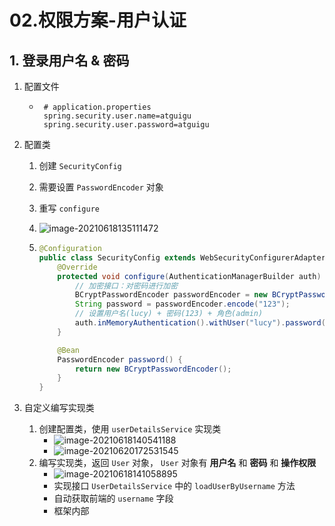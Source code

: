 # 02.权限方案-用户认证

## 1. 登录用户名 & 密码

1. 配置文件

   - ```properties
      # application.properties
      spring.security.user.name=atguigu 
      spring.security.user.password=atguigu
      ```

2. 配置类

   1. 创建 `SecurityConfig`

   2. 需要设置 `PasswordEncoder` 对象

   3. 重写 `configure`

   4. ![image-20210618135111472](https://raw.githubusercontent.com/TWDH/Leetcode-From-Zero/pictures/img/image-20210618135111472.png)

   5. ```java
      @Configuration
      public class SecurityConfig extends WebSecurityConfigurerAdapter {
          @Override
          protected void configure(AuthenticationManagerBuilder auth) throws Exception {
              // 加密接口：对密码进行加密
              BCryptPasswordEncoder passwordEncoder = new BCryptPasswordEncoder();
              String password = passwordEncoder.encode("123");
              // 设置用户名(lucy) + 密码(123) + 角色(admin)
              auth.inMemoryAuthentication().withUser("lucy").password(password).roles("admin");
          }
      
          @Bean
          PasswordEncoder password() {
              return new BCryptPasswordEncoder();
          }
      }
      
      ```

3. 自定义编写实现类

   1. 创建配置类，使用 `userDetailsService` 实现类
      - ![image-20210618140541188](https://raw.githubusercontent.com/TWDH/Leetcode-From-Zero/pictures/img/image-20210618140541188.png)
      - ![image-20210620172531545](https://raw.githubusercontent.com/TWDH/Leetcode-From-Zero/pictures/img/image-20210620172531545.png)
   2. 编写实现类，返回 `User` 对象， `User` 对象有 **用户名** 和 **密码** 和 **操作权限** 
      - ![image-20210618141058895](https://raw.githubusercontent.com/TWDH/Leetcode-From-Zero/pictures/img/image-20210618141058895.png)
      - 实现接口 `UserDetailsService` 中的 `loadUserByUsername` 方法
      - 自动获取前端的 `username` 字段 
      - 框架内部

























